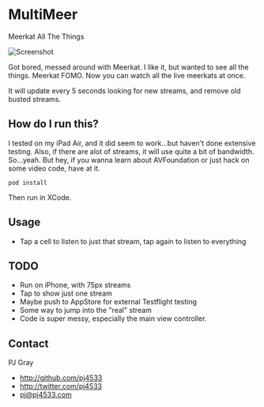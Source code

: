 # MultiMeer
Meerkat All The Things

![Screenshot](multimeer.gif "Screenshot")

Got bored, messed around with Meerkat. I like it, but wanted to see all the things.  Meerkat FOMO. Now you can watch all the live meerkats at once.

It will update every 5 seconds looking for new streams, and remove old busted streams.

## How do I run this?

I tested on my iPad Air, and it did seem to work...but haven't done extensive testing. Also, if there are alot of streams, it will use quite a bit of bandwidth. So...yeah. But hey, if you wanna learn about AVFoundation or just hack on some video code, have at it.

```
pod install
```

Then run in XCode.

## Usage

- Tap a cell to listen to just that stream, tap again to listen to everything

## TODO

-  Run on iPhone, with 75px streams
-  Tap to show just one stream
-  Maybe push to AppStore for external Testflight testing
-  Some way to jump into the "real" stream
-  Code is super messy, especially the main view controller.  

## Contact

PJ Gray

- http://github.com/pj4533
- http://twitter.com/pj4533
- pj@pj4533.com
